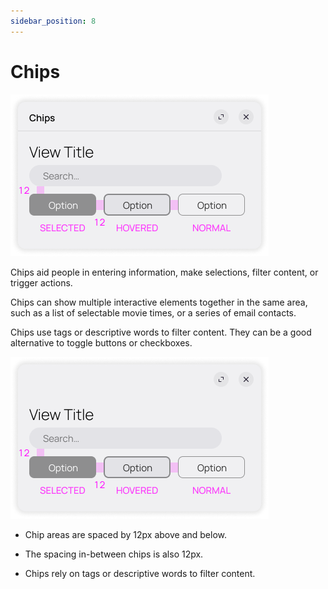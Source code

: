 ```yaml
---
sidebar_position: 8
---
```


# Chips

![Chips](/assets/chips.png)

Chips aid people in entering information, make selections, filter content, or trigger actions.

Chips can show multiple interactive elements together in the same area, such as a list of selectable movie times, or a series of email contacts.

Chips use tags or descriptive words to filter content. They can be a good alternative to toggle buttons or checkboxes.

![Chips](/assets/chips_geo.png)

- Chip areas are spaced by 12px above and below.

- The spacing in-between chips is also 12px.

- Chips rely on tags or descriptive words to filter content.

